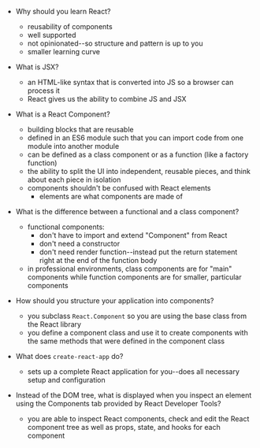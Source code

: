 - Why should you learn React?
  - reusability of components
  - well supported
  - not opinionated--so structure and pattern is up to you
  - smaller learning curve

- What is JSX?
  - an HTML-like syntax that is converted into JS so a browser can process it
  - React gives us the ability to combine JS and JSX

- What is a React Component?
  - building blocks that are reusable
  - defined in an ES6 module such that you can import code from one module into another module
  - can be defined as a class component or as a function (like a factory function)
  - the ability to split the UI into independent, reusable pieces, and think about each piece in isolation
  - components shouldn't be confused with React elements
    - elements are what components are made of

- What is the difference between a functional and a class component?
  - functional components:
    - don't have to import and extend "Component" from React
    - don't need a constructor
    - don't need render function--instead put the return statement right at the end of the function body
  - in professional environments, class components are for "main" components while function components are for smaller, particular components

- How should you structure your application into components?
  - you subclass `React.Component` so you are using the base class from the React library
  - you define a component class and use it to create components with the same methods that were defined in the component class

- What does `create-react-app` do?
  - sets up a complete React application for you--does all necessary setup and configuration

- Instead of the DOM tree, what is displayed when you inspect an element using the Components tab provided by React Developer Tools?
  - you are able to inspect React components, check and edit the React component tree as well as props, state, and hooks for each component
